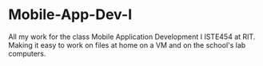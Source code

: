 # Mobile-App-Dev-I
All my work for the class Mobile Application Development I ISTE454 at RIT. Making it easy to work on files at home on a VM and on the school's lab computers.
